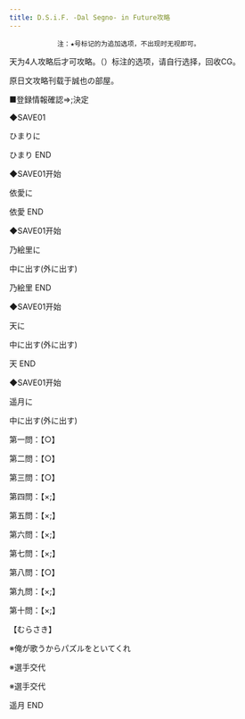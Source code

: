 ```yaml
---
title: D.S.i.F. -Dal Segno- in Future攻略
---
```


                注：★号标记的为追加选项，不出现时无视即可。

天为4人攻略后才可攻略。（）标注的选项，请自行选择，回收CG。

原日文攻略刊载于誠也の部屋。



■登録情報確認⇒;決定

◆SAVE01

ひまりに



ひまり END



◆SAVE01开始

依愛に



依愛 END



◆SAVE01开始

乃絵里に

中に出す(外に出す)



乃絵里 END



◆SAVE01开始

天に

中に出す(外に出す)



天 END



◆SAVE01开始

遥月に

中に出す(外に出す)

第一問：【○】

第二問：【○】

第三問：【○】

第四問：【×;】

第五問：【×;】

第六問：【×;】

第七問：【×;】

第八問：【○】

第九問：【×;】

第十問：【×;】

【むらさき】

※俺が歌うからパズルをといてくれ

※選手交代

※選手交代



遥月 END


              
